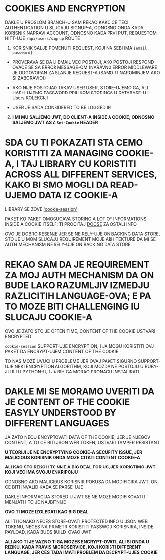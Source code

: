 # COOKIES AND ENCRYPTION

DAKLE U PROSLOM BRANCH-U SAM REKAO KAKO CE TECI AUTHENTICATION U SLUCAJU SIGNUP-A, ODNOSNO ONDA KADA KORISNIK NAPRAVI ACCOUNT, ODNOSNO KADA PRVI PUT, REQUESTOM HITT-UJE `/api/users/signup` ROUTE

1. KORISNIK SALJE POMENUTI REQUEST, KOJI NA SEBI IMA `{email, password}`

- PROVERAVA SE DA LI EMAIL VEC POSTOJI, AKO POSTOJI RESPOND-OVACE SE SA ERROR MESSAGE-OM (NARAVNO ERROR MIDDLEWARE JE ODGOVORAN ZA SLANJE REQUEST-A (SAMO TI NAPOMINJEM AKO SI ZABORAVIO))

- AKO NIJE POSTOJAO TAKAV USER USER, STORE-UJEMO GA, ALI HASH-UJEMO PASSWORD PRILIKOM STORINGA U DATABASE-U I Users KOLEKCIJI 

- USER JE SADA CONSIDERED TO BE LOGGED IN

2. **I MI MU SALJEMO JWT, DO CLIENT-A INSIDE A COOKIE; ODNOSNO SALJEMO JWT AS A `Set-Cookie` HEADER**

# SDA CU TI POKAZATI STA CEMO KORISTITI ZA MANAGING COOKIE-A, I TAJ LIBRARY CU KORISTITI ACROSS ALL DIFFERENT SERVICES, KAKO BI SMO MOGLI DA READ-UJEMO DATA IZ COOKIE-A

LIBRARY SE ZOVE ['cookie-session'](https://www.npmjs.com/package/cookie-session)

PAKET KO PAKET OMOGUCAVA STORING A LOT OF INFORMATIONS INSIDE A COOKIE ITSELF; TI PROCITAJ [DOCSE](https://github.com/expressjs/cookie-session#readme) ZA OSTALI INFO 

OVO JE DOBRO RESENJE JER SE NE RELY-UJE ON BACKING DATA STORE, STO JE U MOM SLUCAJU REQUIREMENT MOJE ARHITEKTURE DA MI SE AUTH MECHANISM NE RELY-UJE ON BACKING DATA STORE

# REKAO SAM DA JE REQUIREMENT ZA MOJ AUTH MECHANISM DA ON BUDE LAKO RAZUMLJIV IZMEDJU RAZLICITIH LANGUAGE-OVA; E PA TO MOZE BITI CHALLENGING IU SLUCAJU COOKIE-A

OVO JE ZATO STO JE OFTEN TIME, CONTENT OF THE COOKIE USTVARI ENCRYPTED

`cookie-session` SUPPORT-UJE ENCRYPTION, I JA MOGU KORISTITI OVJ PAKET DA ENCRYPT-UJEM CONTENT OF THE COOKIE

TO NAS MOZE UVUCI U PROBLEME JER OVAJ PAKET SIGURNO SUPPORT-UJE NEKI ENCRYPTION ALGORITHM, KOJI MOZDA NE POSTOJU U RUBY-JU ILI U PYTHON-U, I JA BIH GA MORAO PRONACI I INSTALIRATI

# DAKLE MI SE MORAMO UVERITI DA JE CONTENT OF THE COOKIE EASYLY UNDERSTOOD BY DIFFERENT LANGUAGES

JA ZATO NECU ENCYPTOVATI DATA OF THE COOKIE, JER JE NJEGOV CONTENT, A TO CE BITI JSON WEB TOKEN, USTVARI TAMPER RESISTANT

**U TEORIJI JE NE ENCRYPTYING COOKIE-A SECURITY ISSUE, JER MALICIOUS KORISNIK ONDA MOZE CITATI CONTENT COOKIE-A**

**ALI KAO STO REKOH TO NIJE A BIG DEAL FOR US, JER KORISTIMO JWT KOJI VEC IMA SVOJU ENKRIPCIJU**

ODNOSNO AKO MALICIOUS KORISNIK POKUSA DA MODIFICIRA JWT, ON CE BITI INVALID KADA SE PARSE-UJE

DAKLE INFORMACIJA STORED U JWT SE NE MOZE MODIFIKOVATI I MENJATI I TO JE NAJBITNIJE

**OVO TI MOZE IZGLEDATI KAO BIG DEAL**

ALI TI IONAKO NECES STORE-OVATI PROTECTED INFO U JSON WEB TOKENU, NECES NA PRIMETR KORISTITI PASSWOD KORISNIKA, INSIDE PAYLOAD, KADA BUDS BUILD-OVAO JWT

**ALI AKO TI JE VAZNO TI GA MOZES ENCRYPT-OVATI, ALI SI ONDA U RIZIKU, KADA PRAVIS MICROSERVICE, KOJI KORISTI DIFFERENT LANGUAGE, JER CES TADA IMATI PROBLEM DA DECRYPT-UJES COOKIE**
